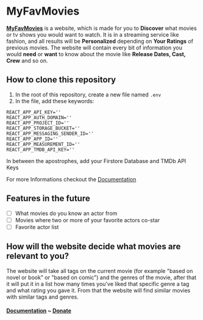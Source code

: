 # MyFavMovies
[**MyFavMovies**](https://puckyeu.github.io/MyFavMovies/) is a website, which is made for you to **Discover** what movies or tv shows you would want to watch. It is in a streaming service like fashion, and all results will be **Personalized** depending on **Your Ratings** of previous movies. The website will contain every bit of information you would **need** or **want** to know about the movie like **Release Dates, Cast, Crew** and so on.

## How to clone this repository
1. In the root of this repository, create a new file named `.env`
2. In the file, add these keywords: 
```env
REACT_APP_API_KEY=''
REACT_APP_AUTH_DOMAIN=''
REACT_APP_PROJECT_ID=''
REACT_APP_STORAGE_BUCKET=''
REACT_APP_MESSAGING_SENDER_ID=''
REACT_APP_APP_ID=''
REACT_APP_MEASUREMENT_ID=''
REACT_APP_TMDB_API_KEY=''
```
In between the apostrophes, add your Firstore Database and TMDb API Keys

For more Informations checkout the [Documentation](https://github.com/PuckyEU/MyFavMovies/wiki)

## Features in the future
- [ ] What movies do you know an actor from
- [ ] Movies where two or more of your favorite actors co-star
- [ ] Favorite actor list

## How will the website decide what movies are relevant to you?
The website will take all tags on the current movie (for example "based on novel or book" or "based on comic") and the genres of the movie, after that it will put it in a list how many times you've liked that specific genre a tag and what rating you gave it. From that the website will find similar movies with similar tags and genres.

#### [Documentation](https://github.com/PuckyEU/MyFavMovies/wiki) ~ [Donate](https://www.buymeacoffee.com/puckyeu)
